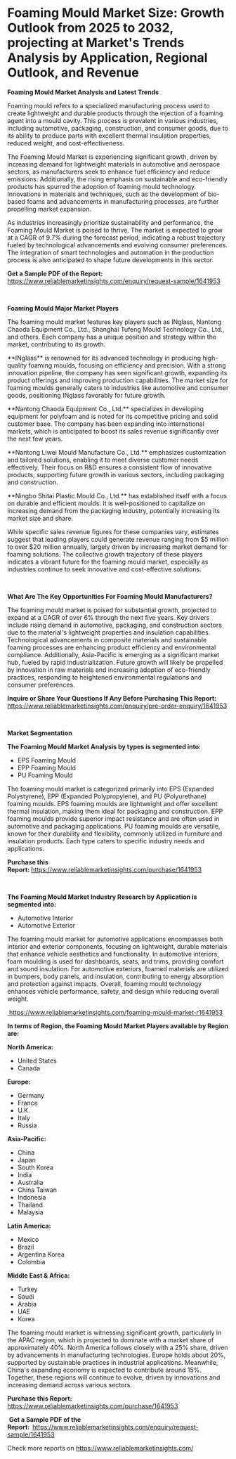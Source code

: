 <p><h1>Foaming Mould Market Size: Growth Outlook from 2025 to 2032, projecting at Market's Trends Analysis by Application, Regional Outlook, and Revenue</h1></p><p><strong>Foaming Mould Market Analysis and Latest Trends</strong></p>
<p><p>Foaming mould refers to a specialized manufacturing process used to create lightweight and durable products through the injection of a foaming agent into a mould cavity. This process is prevalent in various industries, including automotive, packaging, construction, and consumer goods, due to its ability to produce parts with excellent thermal insulation properties, reduced weight, and cost-effectiveness.</p><p>The Foaming Mould Market is experiencing significant growth, driven by increasing demand for lightweight materials in automotive and aerospace sectors, as manufacturers seek to enhance fuel efficiency and reduce emissions. Additionally, the rising emphasis on sustainable and eco-friendly products has spurred the adoption of foaming mould technology. Innovations in materials and techniques, such as the development of bio-based foams and advancements in manufacturing processes, are further propelling market expansion.</p><p>As industries increasingly prioritize sustainability and performance, the Foaming Mould Market is poised to thrive. The market is expected to grow at a CAGR of 9.7% during the forecast period, indicating a robust trajectory fueled by technological advancements and evolving consumer preferences. The integration of smart technologies and automation in the production process is also anticipated to shape future developments in this sector.</p></p>
<p><strong>Get a Sample PDF of the Report:&nbsp;</strong> <a href="https://www.reliablemarketinsights.com/enquiry/request-sample/1641953?utm_campaign=2217&utm_medium=2&utm_source=Github&utm_content=ia&utm_term=22022025&utm_id=foaming-mould">https://www.reliablemarketinsights.com/enquiry/request-sample/1641953</a></p>
<p>&nbsp;</p>
<p><strong>Foaming Mould Major Market Players</strong></p>
<p><p>The foaming mould market features key players such as INglass, Nantong Chaoda Equipment Co., Ltd., Shanghai Tufeng Mould Technology Co., Ltd., and others. Each company has a unique position and strategy within the market, contributing to its growth.</p><p>**INglass** is renowned for its advanced technology in producing high-quality foaming moulds, focusing on efficiency and precision. With a strong innovation pipeline, the company has seen significant growth, expanding its product offerings and improving production capabilities. The market size for foaming moulds generally caters to industries like automotive and consumer goods, positioning INglass favorably for future growth.</p><p>**Nantong Chaoda Equipment Co., Ltd.** specializes in developing equipment for polyfoam and is noted for its competitive pricing and solid customer base. The company has been expanding into international markets, which is anticipated to boost its sales revenue significantly over the next few years.</p><p>**Nantong Liwei Mould Manufacture Co., Ltd.** emphasizes customization and tailored solutions, enabling it to meet diverse customer needs effectively. Their focus on R&D ensures a consistent flow of innovative products, supporting future growth in various sectors, including packaging and construction.</p><p>**Ningbo Shitai Plastic Mould Co., Ltd.** has established itself with a focus on durable and efficient moulds. It is well-positioned to capitalize on increasing demand from the packaging industry, potentially increasing its market size and share.</p><p>While specific sales revenue figures for these companies vary, estimates suggest that leading players could generate revenue ranging from $5 million to over $20 million annually, largely driven by increasing market demand for foaming solutions. The collective growth trajectory of these players indicates a vibrant future for the foaming mould market, especially as industries continue to seek innovative and cost-effective solutions.</p></p>
<p>&nbsp;</p>
<p><strong>What Are The Key Opportunities For Foaming Mould Manufacturers?</strong></p>
<p><p>The foaming mould market is poised for substantial growth, projected to expand at a CAGR of over 6% through the next five years. Key drivers include rising demand in automotive, packaging, and construction sectors due to the material's lightweight properties and insulation capabilities. Technological advancements in composite materials and sustainable foaming processes are enhancing product efficiency and environmental compliance. Additionally, Asia-Pacific is emerging as a significant market hub, fueled by rapid industrialization. Future growth will likely be propelled by innovation in raw materials and increasing adoption of eco-friendly practices, responding to heightened environmental regulations and consumer preferences.</p></p>
<p><strong>Inquire or Share Your Questions If Any Before Purchasing This Report:</strong> <a href="https://www.reliablemarketinsights.com/enquiry/pre-order-enquiry/1641953?utm_campaign=2217&utm_medium=2&utm_source=Github&utm_content=ia&utm_term=22022025&utm_id=foaming-mould">https://www.reliablemarketinsights.com/enquiry/pre-order-enquiry/1641953</a></p>
<p>&nbsp;</p>
<p><strong>Market Segmentation</strong></p>
<p><strong>The Foaming Mould Market Analysis by types is segmented into:</strong></p>
<p><ul><li>EPS Foaming Mould</li><li>EPP Foaming Mould</li><li>PU Foaming Mould</li></ul></p>
<p><p>The foaming mould market is categorized primarily into EPS (Expanded Polystyrene), EPP (Expanded Polypropylene), and PU (Polyurethane) foaming moulds. EPS foaming moulds are lightweight and offer excellent thermal insulation, making them ideal for packaging and construction. EPP foaming moulds provide superior impact resistance and are often used in automotive and packaging applications. PU foaming moulds are versatile, known for their durability and flexibility, commonly utilized in furniture and insulation products. Each type caters to specific industry needs and applications.</p></p>
<p><strong>Purchase this Report:&nbsp;</strong><a href="https://www.reliablemarketinsights.com/purchase/1641953?utm_campaign=2217&utm_medium=2&utm_source=Github&utm_content=ia&utm_term=22022025&utm_id=foaming-mould">https://www.reliablemarketinsights.com/purchase/1641953</a></p>
<p>&nbsp;</p>
<p><strong>The Foaming Mould Market Industry Research by Application is segmented into:</strong></p>
<p><ul><li>Automotive Interior</li><li>Automotive Exterior</li></ul></p>
<p><p>The foaming mould market for automotive applications encompasses both interior and exterior components, focusing on lightweight, durable materials that enhance vehicle aesthetics and functionality. In automotive interiors, foam moulding is used for dashboards, seats, and trims, providing comfort and sound insulation. For automotive exteriors, foamed materials are utilized in bumpers, body panels, and insulation, contributing to energy absorption and protection against impacts. Overall, foaming mould technology enhances vehicle performance, safety, and design while reducing overall weight.</p></p>
<p><a href="https://www.reliablemarketinsights.com/foaming-mould-market-r1641953?utm_campaign=2217&utm_medium=2&utm_source=Github&utm_content=ia&utm_term=22022025&utm_id=foaming-mould">&nbsp;https://www.reliablemarketinsights.com/foaming-mould-market-r1641953</a></p>
<p><strong>In terms of Region, the Foaming Mould Market Players available by Region are:</strong></p>
<p>
    <p> <strong> North America: </strong>
        <ul>
            <li>United States</li>
            <li>Canada</li>
        </ul>
        </p> 
    <p> <strong> Europe: </strong>
        <ul>
            <li>Germany</li>
            <li>France</li>
            <li>U.K.</li>
            <li>Italy</li>
            <li>Russia</li>
        </ul>
        </p> 
    <p> <strong> Asia-Pacific: </strong>
        <ul>
            <li>China</li>
            <li>Japan</li>
            <li>South Korea</li>
            <li>India</li>
            <li>Australia</li>
            <li>China Taiwan</li>
            <li>Indonesia</li>
            <li>Thailand</li>
            <li>Malaysia</li>
        </ul>
        </p> 
    <p> <strong> Latin America: </strong>
        <ul>
            <li>Mexico</li>
            <li>Brazil</li>
            <li>Argentina Korea</li>
            <li>Colombia</li>
        </ul>
        </p> 
    <p> <strong> Middle East & Africa: </strong>
        <ul>
            <li>Turkey</li>
            <li>Saudi</li>
            <li>Arabia</li>
            <li>UAE</li>
            <li>Korea</li>
        </ul>
    </p>
    </p>
<p><p>The foaming mould market is witnessing significant growth, particularly in the APAC region, which is projected to dominate with a market share of approximately 40%. North America follows closely with a 25% share, driven by advancements in manufacturing technologies. Europe holds about 20%, supported by sustainable practices in industrial applications. Meanwhile, China's expanding economy is expected to contribute around 15%. Together, these regions will continue to evolve, driven by innovations and increasing demand across various sectors.</p></p>
<p><strong>Purchase this Report: </strong><a href="https://www.reliablemarketinsights.com/purchase/1641953?utm_campaign=2217&utm_medium=2&utm_source=Github&utm_content=ia&utm_term=22022025&utm_id=foaming-mould">https://www.reliablemarketinsights.com/purchase/1641953</a></p>
<p>&nbsp;<strong>Get a Sample PDF of the Report:&nbsp;&nbsp;</strong><a href="https://www.reliablemarketinsights.com/enquiry/request-sample/1641953?utm_campaign=2217&utm_medium=2&utm_source=Github&utm_content=ia&utm_term=22022025&utm_id=foaming-mould">https://www.reliablemarketinsights.com/enquiry/request-sample/1641953</a></p>
<p><strong></strong></p>
<p>Check more reports on <a href="https://www.reliablemarketinsights.com/?utm_campaign=2217&utm_medium=2&utm_source=Github&utm_content=ia&utm_term=22022025&utm_id=foaming-mould">https://www.reliablemarketinsights.com/</a></p>